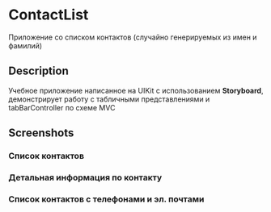 # ContactList

Приложение со списком контактов (случайно генерируемых из имен и фамилий)

## Description

Учебное приложение написанное на UIKit с использованием **Storyboard**, демонстрирует работу с табличными представлениями и tabBarController по схеме MVC

## Screenshots

### Список контактов


### Детальная информация по контакту

### Список контактов с телефонами и эл. почтами
